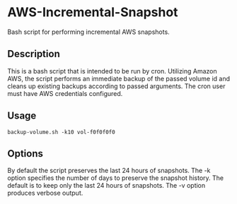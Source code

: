 # AWS-Incremental-Snapshot
Bash script for performing incremental AWS snapshots.

Description
-----------
This is a bash script that is intended to be run by cron. Utilizing Amazon AWS, the script performs an immediate backup of the passed volume id and cleans up existing backups according to passed arguments. The cron user must have AWS credentials configured.

Usage
-----
```
backup-volume.sh -k10 vol-f0f0f0f0
```

Options
-------
By default the script preserves the last 24 hours of snapshots. The -k option specifies the number of days to preserve the snapshot history. The default is to keep only the last 24 hours of snapshots. The -v option produces verbose output.
